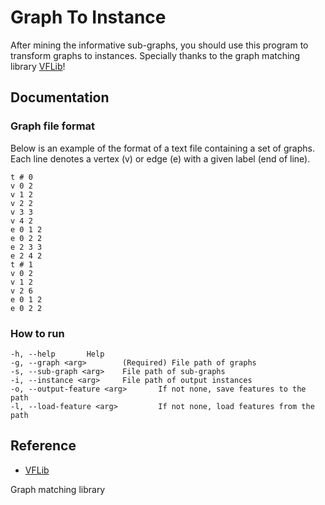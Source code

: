 # Graph To Instance

After mining the informative sub-graphs, you should use this program to transform graphs to instances. Specially thanks to the graph matching library [VFLib][VFLib]!

## Documentation

### Graph file format

Below is an example of the format of a text file containing a set of graphs. Each line denotes a vertex (v) or edge (e) with a given label (end of line).

```
t # 0
v 0 2
v 1 2
v 2 2
v 3 3
v 4 2
e 0 1 2
e 0 2 2
e 2 3 3
e 2 4 2
t # 1
v 0 2
v 1 2
v 2 6
e 0 1 2
e 0 2 2
```

### How to run

```
-h, --help       Help
-g, --graph <arg>        (Required) File path of graphs
-s, --sub-graph <arg>    File path of sub-graphs
-i, --instance <arg>     File path of output instances
-o, --output-feature <arg>       If not none, save features to the path
-l, --load-feature <arg>         If not none, load features from the path
 ```

## Reference

- [VFLib][VFLib]

Graph matching library

[VFLib]: https://www3.cs.stonybrook.edu/~algorith/implement/vflib/implement.shtml
